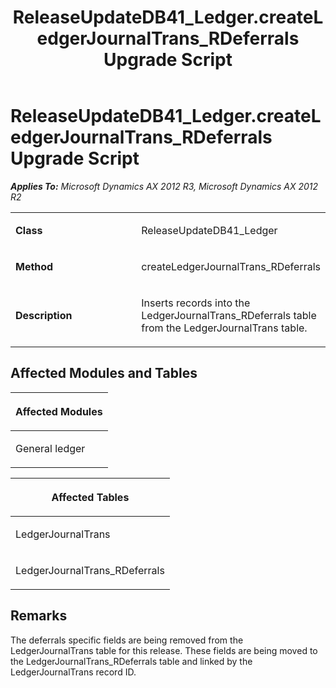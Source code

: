 ﻿---
title: ReleaseUpdateDB41_Ledger.createLedgerJournalTrans_RDeferrals Upgrade Script
TOCTitle: ReleaseUpdateDB41_Ledger.createLedgerJournalTrans_RDeferrals Upgrade Script
ms:assetid: fa7da980-80d1-e0db-bd19-e2c14259b865
ms:mtpsurl: https://msdn.microsoft.com/en-us/library/JJ720061(v=AX.60)
ms:contentKeyID: 49712368
ms.date: 05/18/2015
mtps_version: v=AX.60
---

# ReleaseUpdateDB41\_Ledger.createLedgerJournalTrans\_RDeferrals Upgrade Script 


_**Applies To:** Microsoft Dynamics AX 2012 R3, Microsoft Dynamics AX 2012 R2_

<table>
<colgroup>
<col style="width: 50%" />
<col style="width: 50%" />
</colgroup>
<tbody>
<tr class="odd">
<td><p><strong>Class</strong></p></td>
<td><p>ReleaseUpdateDB41_Ledger</p></td>
</tr>
<tr class="even">
<td><p><strong>Method</strong></p></td>
<td><p>createLedgerJournalTrans_RDeferrals</p></td>
</tr>
<tr class="odd">
<td><p><strong>Description</strong></p></td>
<td><p>Inserts records into the LedgerJournalTrans_RDeferrals table from the LedgerJournalTrans table.</p></td>
</tr>
</tbody>
</table>


## Affected Modules and Tables

<table>
<colgroup>
<col style="width: 100%" />
</colgroup>
<thead>
<tr class="header">
<th><p>Affected Modules</p></th>
</tr>
</thead>
<tbody>
<tr class="odd">
<td><p>General ledger</p></td>
</tr>
</tbody>
</table>


<table>
<colgroup>
<col style="width: 100%" />
</colgroup>
<thead>
<tr class="header">
<th><p>Affected Tables</p></th>
</tr>
</thead>
<tbody>
<tr class="odd">
<td><p>LedgerJournalTrans</p></td>
</tr>
<tr class="even">
<td><p>LedgerJournalTrans_RDeferrals</p></td>
</tr>
</tbody>
</table>


## Remarks

The deferrals specific fields are being removed from the LedgerJournalTrans table for this release. These fields are being moved to the LedgerJournalTrans\_RDeferrals table and linked by the LedgerJournalTrans record ID.

  


